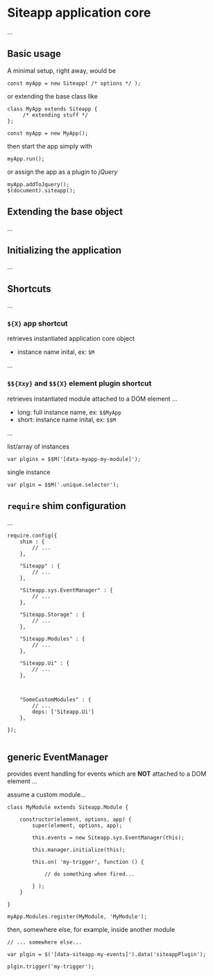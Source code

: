 # Siteapp application core

...


## Basic usage

A minimal setup, right away, would be
```
const myApp = new Siteapp( /* options */ );
```
or extending the base class like
```
class MyApp extends Siteapp {
     /* extending stuff */
};

const myApp = new MyApp();
```
then start the app simply with
```
myApp.run();
```
or assign the app as a plugin to _jQuery_ 
```
myApp.addToJquery();
$(document).siteapp();
```



## Extending the base object

...


## Initializing the application

...


## Shortcuts

...


### `${X}` app shortcut

retrieves instantiated application core object

- instance name inital, ex: `$M` 

...


### `$${Xxy}` and `$${X}` element plugin shortcut

retrieves instantiated module attached to a DOM element
...

- long: full instance name, ex: `$$MyApp`
- short: instance name inital, ex: `$$M` 

...

list/array of instances
```
var plgins = $$M('[data-myapp-my-module]');
```

single instance
```
var plgin = $$M('.unique.selector');
```


## `require` shim configuration

...

```
require.config({
    shim : {
        // ...
    },
    
    "Siteapp" : {
        // ...
    },
    
    "Siteapp.sys.EventManager" : {
        // ...
    },
    
    "Siteapp.Storage" : {
        // ...
    },
    
    "Siteapp.Modules" : {
        // ...
    },
    
    "Siteapp.Ui" : {
        // ...
    },
    
    
    
    "SomeCustomModules" : {
        // ...
        deps: ['Siteapp.Ui']
    },
    
});


```


## generic EventManager

provides event handling for events which are **NOT** attached to a DOM element
...


assume a custom module...
```
class MyModule extends Siteapp.Module {
	
    constructor(element, options, app) {
    	super(element, options, app);
    	
    	this.events = new Siteapp.sys.EventManager(this);
    	
    	this.manager.initialize(this);
    	
    	this.on( 'my-trigger', function () {
    		
    		// do something when fired...
    		
    	} );
    }

}

myApp.Modules.register(MyModule, 'MyModule');
```

then, somewhere else, for example, inside another module
```
// ... somewhere else...

var plgin = $('[data-siteapp-my-events]').data('siteappPlugin');
    	
plgin.trigger('my-trigger');

```
